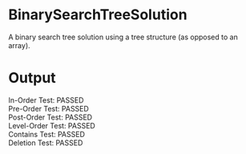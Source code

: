 # BinarySearchTreeSolution
A binary search tree solution using a tree structure (as opposed to an array).

# Output
In-Order Test: PASSED
<br/>Pre-Order Test: PASSED
<br/>Post-Order Test: PASSED
<br/>Level-Order Test: PASSED
<br/>Contains Test: PASSED
<br/>Deletion Test: PASSED
